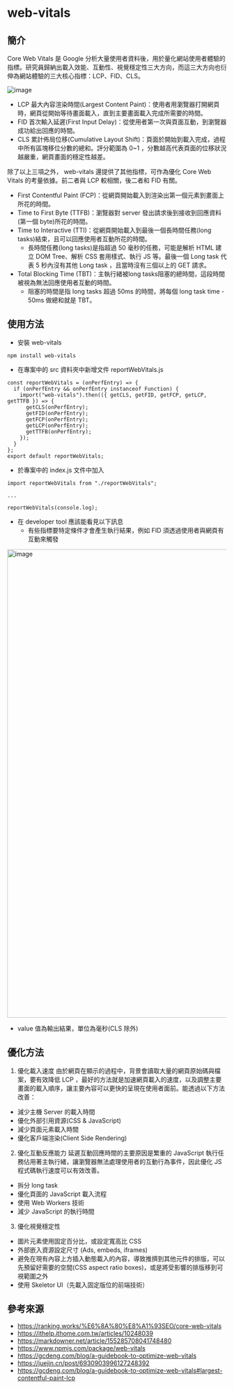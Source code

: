 # web-vitals 
## 簡介
Core Web Vitals 是 Google 分析大量使用者資料後，用於量化網站使用者體驗的指標。研究員歸納出載入效能、互動性、視覺穩定性三大方向，而這三大方向也衍伸為網站體驗的三大核心指標：LCP、FID、CLS。

![image](https://user-images.githubusercontent.com/114177573/202334384-3ba2e9e4-40f8-4ba3-b23f-7a7d2fdf03b7.jpeg)

- LCP 最大內容渲染時間(Largest Content Paint)：使用者用瀏覽器打開網頁時，網頁從開始等待畫面載入，直到主要畫面載入完成所需要的時間。
- FID 首次輸入延遲(First Input Delay)：從使用者第一次與頁面互動，到瀏覽器成功給出回應的時間。
- CLS 累計佈局位移(Cumulative Layout Shift)：頁面於開始到載入完成，過程中所有區塊移位分數的總和。評分範圍為 0~1 ，分數越高代表頁面的位移狀況越嚴重，網頁畫面的穩定性越差。

除了以上三項之外， web-vitals 還提供了其他指標，可作為優化 Core Web Vitals 的考量依據。前二者與 LCP 較相關，後二者和 FID 有關。

- First Contentful Paint (FCP)：從網頁開始載入到渲染出第一個元素到畫面上所花的時間。
- Time to First Byte (TTFB)：瀏覽器對 server 發出請求後到接收到回應資料(第一個 byte)所花的時間。
- Time to Interactive (TTI)：從網頁開始載入到最後一個長時間任務(long tasks)結束，且可以回應使用者互動所花的時間。
  - 長時間任務(long tasks)是指超過 50 毫秒的任務，可能是解析 HTML 建立 DOM Tree、解析 CSS 套用樣式、執行 JS 等。最後一個 Long task 代表 5 秒內沒有其他 Long task ，且當時沒有三個以上的 GET 請求。
- Total Blocking Time (TBT)：主執行緒被long tasks阻塞的總時間，這段時間被視為無法回應使用者互動的時間。
  - 阻塞的時間是指 long tasks 超過 50ms 的時間，將每個 long task time - 50ms 做總和就是 TBT。

## 使用方法
- 安裝 web-vitals
```shell
npm install web-vitals
```
- 在專案中的 src 資料夾中新增文件 reportWebVitals.js
```shell
const reportWebVitals = (onPerfEntry) => {
  if (onPerfEntry && onPerfEntry instanceof Function) {
    import("web-vitals").then(({ getCLS, getFID, getFCP, getLCP, getTTFB }) => {
      getCLS(onPerfEntry);
      getFID(onPerfEntry);
      getFCP(onPerfEntry);
      getLCP(onPerfEntry);
      getTTFB(onPerfEntry);
    });
  }
};
export default reportWebVitals;
```
- 於專案中的 index.js 文件中加入
```shell
import reportWebVitals from "./reportWebVitals";

...

reportWebVitals(console.log);
```
- 在 developer tool 應該能看見以下訊息
  - 有些指標要特定條件才會產生執行結果，例如 FID 須透過使用者與網頁有互動來觸發

<img width="1072" alt="image" src="https://user-images.githubusercontent.com/114177573/202349315-7158d95f-4ec4-4f08-8be0-7a8b9c541632.png">

- value 值為輸出結果，單位為毫秒(CLS 除外)

## 優化方法

1. 優化載入速度
由於網頁在顯示的過程中，背景會讀取大量的網頁原始碼與檔案，要有效降低 LCP ，最好的方法就是加速網頁載入的速度，以及調整主要畫面的載入順序，讓主要內容可以更快的呈現在使用者面前。能透過以下方法改善：

- 減少主機 Server 的載入時間
- 優化外部引用資源(CSS & JavaScript)
- 減少頁面元素載入時間
- 優化客戶端渲染(Client Side Rendering)

2. 優化互動反應能力
延遲互動回應時間的主要原因是繁重的 JavaScript 執行任務佔用著主執行緒，讓瀏覽器無法處理使用者的互動行為事件，因此優化 JS 程式碼執行速度可以有效改善。

- 拆分 long task
- 優化頁面的 JavaScript 載入流程
- 使用 Web Workers 技術
- 減少 JavaScript 的執行時間

3. 優化視覺穩定性

- 圖片元素使用固定百分比，或設定寬高比 CSS
- 外部嵌入資源設定尺寸 (Ads, embeds, iframes)
- 避免在現有內容上方插入動態載入的內容，導致推擠到其他元件的排版，可以先預留好需要的空間(CSS aspect ratio boxes)，或是將受影響的排版移到可視範圍之外
- 使用 Skeletor UI（先載入固定版位的前端技術）

## 參考來源
- https://ranking.works/%E6%8A%80%E8%A1%93SEO/core-web-vitals
- https://ithelp.ithome.com.tw/articles/10248039
- https://markdowner.net/article/155285708041748480
- https://www.npmjs.com/package/web-vitals
- https://gcdeng.com/blog/a-guidebook-to-optimize-web-vitals
- https://juejin.cn/post/6930903996127248392
- https://gcdeng.com/blog/a-guidebook-to-optimize-web-vitals#largest-contentful-paint-lcp
